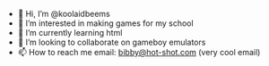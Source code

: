 - 👋 Hi, I’m @koolaidbeems
- 👀 I’m interested in making games for my school
- 🌱 I’m currently learning html
- 💞️ I’m looking to collaborate on gameboy emulators
- 📫 How to reach me email: bibby@hot-shot.com (very cool email)

<!---
koolaidbeems/koolaidbeems is a ✨ special ✨ repository because its `README.md` (this file) appears on your GitHub profile.
You can click the Preview link to take a look at your changes.
--->
